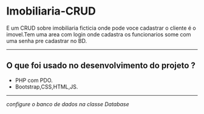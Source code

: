 # Imobiliaria-CRUD
E um CRUD sobre imobiliaria ficticia onde pode voce cadastrar o cliente é o imovel.Tem uma area com login onde cadastra os funcionarios some com uma senha pre cadastrar no BD.
***
## O que foi usado no desenvolvimento do projeto ?  
* PHP com PDO.
* Bootstrap,CSS,HTML,JS.

---
*configure o banco de dados na classe Database*
